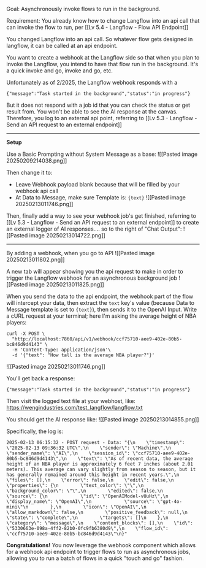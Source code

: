 Goal:
Asynchronously invoke flows to run in the background.

Requirement:
You already know how to change Langflow into an api call that can invoke the flow to run, per [[Lv 5.4 - Langflow - Flow API Endpoint]]

You changed Langflow into an api call. So whatever flow gets designed in langflow, it can be called at an api endpoint. 

You want to create a webhook at the Langflow side so that when you plan to invoke the Langflow, you intend to have that flow run in the background. It's a quick invoke and go, invoke and go, etc. 

Unfortunately as of 2/2025, the Langflow webhook responds with a 
```
{"message":"Task started in the background","status":"in progress"}
```

But it does not respond with a job id that you can check the status or get result from. You won't be able to see the AI response at the canvas. Therefore, you log to an external api point, referring to [[Lv 5.3 - Langflow - Send an API request to an external endpoint]]

---

**Setup**

Use a Basic Prompting without System Message as a base:
![[Pasted image 20250209214038.png]]


Then change it to:
- Leave Webhook payload blank because that will be filled by your webhook api call
- At Data to Message, make sure Template is: `{text}`
![[Pasted image 20250213011746.png]]

Then, finally add a way to see your webhook job's get finished, referring to [[Lv 5.3 - Langflow - Send an API request to an external endpoint]] to create an external logger of AI responses.... so to the right of "Chat Output":
![[Pasted image 20250213014722.png]]

---

By adding a webhook, when you go to API
![[Pasted image 20250213011802.png]]

A new tab will appear showing you the api request to make in order to trigger the Langflow webhook for an asynchronous background job
![[Pasted image 20250213011825.png]]

When you send the data to the api endpoint, the webhook part of the flow will intercept your data, then extract the `text` key's value (because Data to Message template is set to `{text}`), then sends it to the OpenAI Input. Write a cURL request at your terminal; here I'm asking the average height of NBA players:
```
curl -X POST \
  "http://localhost:7860/api/v1/webhook/ccf75710-aee9-402e-80b5-bc846d9d4143" \
  -H 'Content-Type: application/json'\
  -d '{"text": "How tall is the average NBA player?"}'
```


![[Pasted image 20250213011746.png]]

You'll get back a response:
```
{"message":"Task started in the background","status":"in progress"}
```


Then visit the logged text file at your webhost, like:
https://wengindustries.com/test_langflow/langflow.txt

You should get the AI response like:
![[Pasted image 20250213014855.png]]

Specifically, the log is:
```
2025-02-13 06:15:32 - POST request - Data: "{\n    \"timestamp\": \"2025-02-13 09:36:32 UTC\",\n    \"sender\": \"Machine\",\n    \"sender_name\": \"AI\",\n    \"session_id\": \"ccf75710-aee9-402e-80b5-bc846d9d4143\",\n    \"text\": \"As of recent data, the average height of an NBA player is approximately 6 feet 7 inches (about 2.01 meters). This average can vary slightly from season to season, but it has generally remained around this height in recent years.\",\n    \"files\": [],\n    \"error\": false,\n    \"edit\": false,\n    \"properties\": {\n        \"text_color\": \"\",\n        \"background_color\": \"\",\n        \"edited\": false,\n        \"source\": {\n            \"id\": \"OpenAIModel-vUuHz\",\n            \"display_name\": \"OpenAI\",\n            \"source\": \"gpt-4o-mini\"\n        },\n        \"icon\": \"OpenAI\",\n        \"allow_markdown\": false,\n        \"positive_feedback\": null,\n        \"state\": \"complete\",\n        \"targets\": []\n    },\n    \"category\": \"message\",\n    \"content_blocks\": [],\n    \"id\": \"5330663e-098a-4ff2-82b0-0fc9fb6380d9\",\n    \"flow_id\": \"ccf75710-aee9-402e-80b5-bc846d9d4143\"\n}"
```

**Congratulations!** You now leverage the webhook component which allows for a webhook api endpoint to trigger flows to run as asynchronous jobs, allowing you to run a batch of flows in a quick "touch and go" fashion.